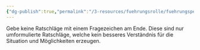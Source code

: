 ```yaml
---
{"dg-publish":true,"permalink":"/3-resources/fuehrungsrolle/fuehrungspersoenlichkeit/the-coaching-habit-von-michael-stanier/should-you-ask-rhetorical-questions/","title":"Should You Ask Rhetorical Questions?","created":"2024-12-09T09:04:10.221+01:00","updated":"2024-12-08T23:31:23.535+01:00"}
---
```



Gebe keine Ratschläge mit einem Fragezeichen am Ende. Diese sind nur umformulierte Ratschläge, welche kein besseres Verständnis für die Situation und Möglichkeiten erzeugen.
